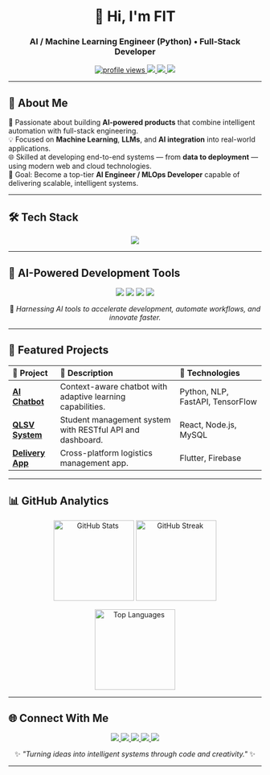 <h1 align="center">👋 Hi, I'm <strong>FIT</strong></h1>
<h3 align="center">AI / Machine Learning Engineer (Python) • Full-Stack Developer</h3>

<p align="center">
  <a href="https://github.com/FIT-dev-AI">
    <img src="https://komarev.com/ghpvc/?username=FIT-dev-AI&style=flat-square&color=blue" alt="profile views" />
  </a>
  <a href="https://www.facebook.com/wdym1303/">
    <img src="https://img.shields.io/badge/Facebook-1877F2?style=flat-square&logo=facebook&logoColor=white" />
  </a>
  <a href="https://www.instagram.com/___tp13/">
    <img src="https://img.shields.io/badge/Instagram-E4405F?style=flat-square&logo=instagram&logoColor=white" />
  </a>
  <a href="https://www.linkedin.com/in/vo-tan-phat">
    <img src="https://img.shields.io/badge/LinkedIn-0A66C2?style=flat-square&logo=linkedin&logoColor=white" />
  </a>
</p>

---

## 🧠 About Me

🚀 Passionate about building **AI-powered products** that combine intelligent automation with full-stack engineering.  
💡 Focused on **Machine Learning**, **LLMs**, and **AI integration** into real-world applications.  
🌐 Skilled at developing end-to-end systems — from **data to deployment** — using modern web and cloud technologies.  
🎯 Goal: Become a top-tier **AI Engineer / MLOps Developer** capable of delivering scalable, intelligent systems.

---

## 🛠️ Tech Stack

<p align="center">
  <img src="https://skillicons.dev/icons?i=python,react,vue,nodejs,express,flutter,mysql,aws,docker,firebase" />
</p>

---

## 🤖 AI-Powered Development Tools

<p align="center">
  <img src="https://img.shields.io/badge/Claude%20AI-3722E9?style=for-the-badge&logo=anthropic&logoColor=white" />
  <img src="https://img.shields.io/badge/AWS%20CodeWhisperer-FF9900?style=for-the-badge&logo=amazonaws&logoColor=white" />
  <img src="https://img.shields.io/badge/Cursor%20AI-000000?style=for-the-badge&logo=cursor&logoColor=white" />
  <img src="https://img.shields.io/badge/GitHub%20Copilot-1B1F23?style=for-the-badge&logo=githubcopilot&logoColor=00C4FF" />
</p>

<p align="center">
  🚀 <em>Harnessing AI tools to accelerate development, automate workflows, and innovate faster.</em>
</p>

---

## 🚧 Featured Projects

| 💼 Project | 📄 Description | 🧠 Technologies |
|:--|:--|:--|
| [**AI Chatbot**](#) | Context-aware chatbot with adaptive learning capabilities. | Python, NLP, FastAPI, TensorFlow |
| [**QLSV System**](#) | Student management system with RESTful API and dashboard. | React, Node.js, MySQL |
| [**Delivery App**](#) | Cross-platform logistics management app. | Flutter, Firebase |

---

## 📊 GitHub Analytics

<p align="center">
  <img 
    src="https://github-readme-stats.vercel.app/api?username=FIT-dev-AI&show_icons=true&theme=tokyonight&hide_border=true&border_radius=20&include_all_commits=true&count_private=true"
    height="160" 
    alt="GitHub Stats"
  />
  <img 
    src="https://github-readme-streak-stats.herokuapp.com/?user=FIT-dev-AI&theme=tokyonight&hide_border=true&border_radius=20"
    height="160" 
    alt="GitHub Streak"
  />
</p>

<p align="center">
  <img 
    src="https://github-readme-stats.vercel.app/api/top-langs/?username=FIT-dev-AI&layout=compact&theme=tokyonight&hide_border=true&border_radius=20"
    height="160" 
    alt="Top Languages"
  />
</p>

---

## 🌐 Connect With Me

<p align="center">
  <a href="mailto:tanphata4nh1@gmail.com">
    <img src="https://img.shields.io/badge/Gmail-EA4335?style=for-the-badge&logo=gmail&logoColor=white" />
  </a>
  <a href="https://github.com/FIT-dev-AI">
    <img src="https://img.shields.io/badge/GitHub-181717?style=for-the-badge&logo=github&logoColor=white" />
  </a>
  <a href="https://www.facebook.com/wdym1303/">
    <img src="https://img.shields.io/badge/Facebook-1877F2?style=for-the-badge&logo=facebook&logoColor=white" />
  </a>
  <a href="https://www.instagram.com/___tp13/">
    <img src="https://img.shields.io/badge/Instagram-E4405F?style=for-the-badge&logo=instagram&logoColor=white" />
  </a>
  <a href="https://www.linkedin.com/in/vo-tan-phat">
    <img src="https://img.shields.io/badge/LinkedIn-0A66C2?style=for-the-badge&logo=linkedin&logoColor=white" />
  </a>
</p>

<p align="center">
  ✨ <em>"Turning ideas into intelligent systems through code and creativity."</em> ✨
</p>

---

